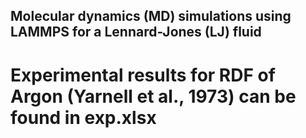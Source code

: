 ## Molecular dynamics (MD) simulations using LAMMPS for a Lennard-Jones (LJ) fluid

# Experimental results for RDF of Argon (Yarnell et al., 1973) can be found in exp.xlsx